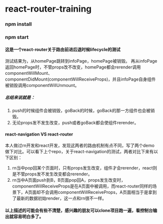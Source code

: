 # react-router-training

### npm install
### npm start


#### 这是一个react-router关于路由前进后退时候lifecycle的测试
测试结果为，从homePage跳转到infoPage，homePage被销毁。
再从infoPage返回homePage时，不管props改不改变，homePage都会rerender调用componentWillMount、componentDidMount(componentWillReceiveProps)，并且infoPage自身组件被销毁调用componentWillUnmount。

##### 总结来说就是：  
1. push的时候组件会被销毁，goBack的时候，goBack的那一方组件也会被销毁。
2. 无论props发不发生改变，push或者goBack都会使组件rerender。

#### react-navigation VS  react-router
本人做过rn开发和react开发，发现这两者的路由机制有点不同，写了两个demo做下对比。可以看下上个repo，关于react-navigation的测试，两者对比下来有以下区别：
1. rn当中pop回某个页面时，只有props发生改变，组件才会rerender，react则是不管props发不发生改变都会rerender。
2. rn当中A页面push到B，B页面pop回A，props发生改变时，componentWillReceiveProps是在A页面中被调用，而react-router同样的场景下，A页面却不会调用componentWillReceiveProps，A页面相当于是拿到了最新的数据初始render，这一点和rn很不一样。


#### 以上描述的可能会有些不清楚，感兴趣的朋友可以clone项目跑一遍，看控制台输出就容易明白多了。
